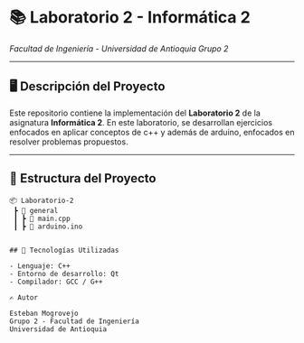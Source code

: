 # 📚 Laboratorio 2 - Informática 2  
*Facultad de Ingeniería - Universidad de Antioquia* 
*Grupo 2*

---

## 🖥️ Descripción del Proyecto

Este repositorio contiene la implementación del **Laboratorio 2** de la asignatura **Informática 2**. En este laboratorio, se desarrollan ejercicios enfocados en aplicar conceptos de c++ y además de arduino, enfocados en resolver problemas propuestos.

---

## 📂 Estructura del Proyecto

```
📦 Laboratorio-2
 ┣ 📂 general
 ┃ ┣ 📜 main.cpp
 ┃ ┣ 📜 arduino.ino


## 🚀 Tecnologías Utilizadas

- Lenguaje: C++
- Entorno de desarrollo: Qt
- Compilador: GCC / G++

✍️ Autor

Esteban Mogrovejo
Grupo 2 - Facultad de Ingeniería
Universidad de Antioquia  

